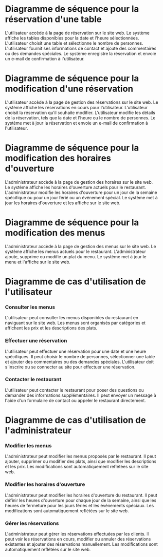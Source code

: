 # Diagramme de séquence pour la réservation d'une table

   L'utilisateur accède à la page de réservation sur le site web.
    Le système affiche les tables disponibles pour la date et l'heure sélectionnées.
    L'utilisateur choisit une table et sélectionne le nombre de personnes.
    L'utilisateur fournit ses informations de contact et ajoute des commentaires ou des demandes spéciales.
    Le système enregistre la réservation et envoie un e-mail de confirmation à l'utilisateur.

# Diagramme de séquence pour la modification d'une réservation

   L'utilisateur accède à la page de gestion des réservations sur le site web.
    Le système affiche les réservations en cours pour l'utilisateur.
    L'utilisateur choisit la réservation qu'il souhaite modifier.
    L'utilisateur modifie les détails de la réservation, tels que la date et l'heure ou le nombre de personnes.
    Le système met à jour la réservation et envoie un e-mail de confirmation à l'utilisateur.
    
# Diagramme de séquence pour la modification des horaires d'ouverture

   L'administrateur accède à la page de gestion des horaires sur le site web.
    Le système affiche les horaires d'ouverture actuels pour le restaurant.
    L'administrateur modifie les horaires d'ouverture pour un jour de la semaine spécifique ou pour un jour férié ou un événement spécial.
    Le système met à jour les horaires d'ouverture et les affiche sur le site web.

# Diagramme de séquence pour la modification des menus

   L'administrateur accède à la page de gestion des menus sur le site web.
    Le système affiche les menus actuels pour le restaurant.
    L'administrateur ajoute, supprime ou modifie un plat du menu.
    Le système met à jour le menu et l'affiche sur le site web.


# Diagramme de cas d'utilisation de l'utilisateur

### Consulter les menus

L'utilisateur peut consulter les menus disponibles du restaurant en naviguant sur le site web. Les menus sont organisés par catégories et affichent les prix et les descriptions des plats.

### Effectuer une réservation

L'utilisateur peut effectuer une réservation pour une date et une heure spécifiques. Il peut choisir le nombre de personnes, sélectionner une table et ajouter des commentaires ou des demandes spéciales. L'utilisateur doit s'inscrire ou se connecter au site pour effectuer une réservation.

### Contacter le restaurant

L'utilisateur peut contacter le restaurant pour poser des questions ou demander des informations supplémentaires. Il peut envoyer un message à l'aide d'un formulaire de contact ou appeler le restaurant directement.

# Diagramme de cas d'utilisation de l'administrateur

### Modifier les menus

L'administrateur peut modifier les menus proposés par le restaurant. Il peut ajouter, supprimer ou modifier des plats, ainsi que modifier les descriptions et les prix. Les modifications sont automatiquement reflétées sur le site web.

### Modifier les horaires d'ouverture

L'administrateur peut modifier les horaires d'ouverture du restaurant. Il peut définir les heures d'ouverture pour chaque jour de la semaine, ainsi que les heures de fermeture pour les jours fériés et les événements spéciaux. Les modifications sont automatiquement reflétées sur le site web.

### Gérer les réservations

L'administrateur peut gérer les réservations effectuées par les clients. Il peut voir les réservations en cours, modifier ou annuler des réservations existantes et ajouter des réservations manuellement. Les modifications sont automatiquement reflétées sur le site web.
